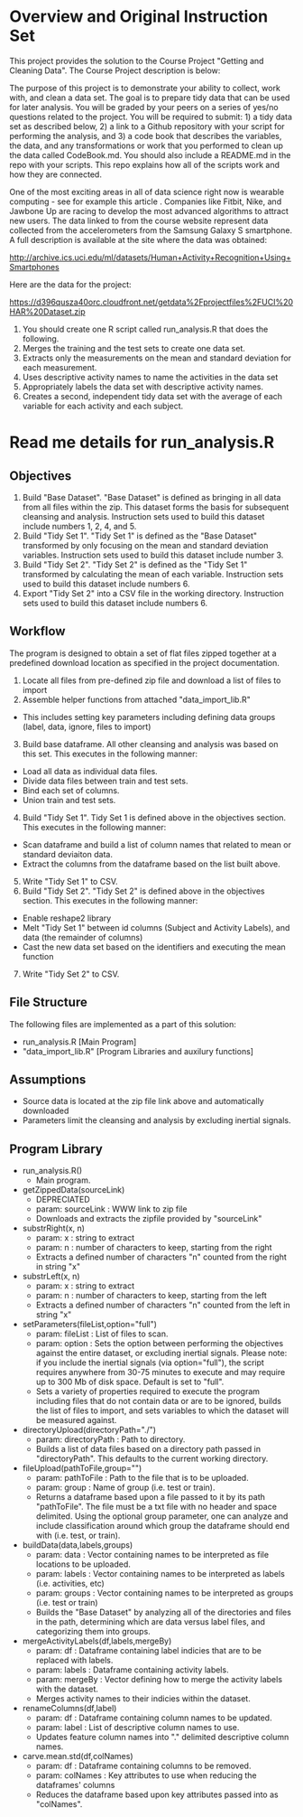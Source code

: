 Overview and Original Instruction Set
========================================================

This project provides the solution to the Course Project "Getting and Cleaning Data". The Course Project description is below:

The purpose of this project is to demonstrate your ability to collect, work with, and clean a data set. The goal is to prepare tidy data that can be used for later analysis. You will be graded by your peers on a series of yes/no questions related to the project. You will be required to submit: 1) a tidy data set as described below, 2) a link to a Github repository with your script for performing the analysis, and 3) a code book that describes the variables, the data, and any transformations or work that you performed to clean up the data called CodeBook.md. You should also include a README.md in the repo with your scripts. This repo explains how all of the scripts work and how they are connected.  

One of the most exciting areas in all of data science right now is wearable computing - see for example this article . Companies like Fitbit, Nike, and Jawbone Up are racing to develop the most advanced algorithms to attract new users. The data linked to from the course website represent data collected from the accelerometers from the Samsung Galaxy S smartphone. A full description is available at the site where the data was obtained: 

http://archive.ics.uci.edu/ml/datasets/Human+Activity+Recognition+Using+Smartphones 

Here are the data for the project: 

https://d396qusza40orc.cloudfront.net/getdata%2Fprojectfiles%2FUCI%20HAR%20Dataset.zip 

1. You should create one R script called run_analysis.R that does the following. 
2. Merges the training and the test sets to create one data set.
3. Extracts only the measurements on the mean and standard deviation for each measurement. 
4. Uses descriptive activity names to name the activities in the data set
5. Appropriately labels the data set with descriptive activity names. 
6. Creates a second, independent tidy data set with the average of each variable for each activity and each subject. 


Read me details for run_analysis.R
================================

Objectives
--------------------------------
1. Build "Base Dataset". "Base Dataset" is defined as bringing in all data from all files within the zip. This dataset forms the basis for subsequent cleansing and analysis. Instruction sets used to build this dataset include numbers 1, 2, 4, and 5.
2. Build "Tidy Set 1". "Tidy Set 1" is defined as the "Base Dataset" transformed by only focusing on the mean and standard deviation variables. Instruction sets used to build this dataset include number 3.
3. Build "Tidy Set 2". "Tidy Set 2" is defined as the "Tidy Set 1" transformed by calculating the mean of each variable. Instruction sets used to build this dataset include numbers 6.
4. Export "Tidy Set 2" into a CSV file in the working directory. Instruction sets used to build this dataset include numbers 6.

Workflow
--------------------------------
The program is designed to obtain a set of flat files zipped together at a predefined download location as specified in the project documentation.

1. Locate all files from pre-defined zip file and download a list of files to import
2. Assemble helper functions from attached "data_import_lib.R"
  * This includes setting key parameters including defining data groups (label, data, ignore, files to import)
3. Build base dataframe. All other cleansing and analysis was based on this set. This executes in the following manner:
  * Load all data as individual data files.
  * Divide data files between train and test sets.
  * Bind each set of columns.
  * Union train and test sets.
4. Build "Tidy Set 1". Tidy Set 1 is defined above in the objectives section. This executes in the following manner:
  * Scan dataframe and build a list of column names that related to mean or standard deviaiton data.
  * Extract the columns from the dataframe based on the list built above.
5. Write "Tidy Set 1" to CSV.
6. Build "Tidy Set 2". "Tidy Set 2" is defined above in the objectives section. This executes in the following manner:
  * Enable reshape2 library
  * Melt "Tidy Set 1" between id columns (Subject and Activity Labels), and data (the remainder of columns)
  * Cast the new data set based on the identifiers and executing the mean function
7. Write "Tidy Set 2" to CSV.

File Structure
--------------------------------
The following files are implemented as a part of this solution:
* run_analysis.R [Main Program]
* "data_import_lib.R" [Program Libraries and auxilury functions]


Assumptions
--------------------------------
* Source data is located at the zip file link above and automatically downloaded
* Parameters limit the cleansing and analysis by excluding inertial signals.

Program Library
--------------------------------
* run_analysis.R()
  * Main program.
* getZippedData(sourceLink)
  * DEPRECIATED
  * param: sourceLink : WWW link to zip file
  * Downloads and extracts the zipfile provided by "sourceLink"
* substrRight(x, n)
  * param: x : string to extract
  * param: n : number of characters to keep, starting from the right
  * Extracts a defined number of characters "n" counted from the right in string "x"
* substrLeft(x, n)
  * param: x : string to extract
  * param: n : number of characters to keep, starting from the left
  * Extracts a defined number of characters "n" counted from the left in string "x"
* setParameters(fileList,option="full")
  * param: fileList : List of files to scan.
  * param: option : Sets the option between performing the objectives against the entire dataset, or excluding inertial signals. Please note: if you include the inertial signals (via option="full"), the script requires anywhere from 30-75 minutes to execute and may require up to 300 Mb of disk space. Default is set to "full".
  * Sets a variety of properties required to execute the program including files that do not contain data or are to be ignored, builds the list of files to import, and sets variables to which the dataset will be measured against.
* directoryUpload(directoryPath="./")
  * param: directoryPath : Path to directory.
  * Builds a list of data files based on a directory path passed in "directoryPath". This defaults to the current working directory.
* fileUpload(pathToFile,group="")
  * param: pathToFile : Path to the file that is to be uploaded.
  * param: group : Name of group (i.e. test or train).
  * Returns a dataframe based upon a file passed to it by its path "pathToFile". The file must be a txt file with no header and space delimited. Using the optional group parameter, one can analyze and include classification around which group the dataframe should end with (i.e. test, or train).
* buildData(data,labels,groups)
  * param: data : Vector containing names to be interpreted as file locations to be uploaded.
  * param: labels : Vector containing names to be interpreted as labels (i.e. activities, etc)
  * param: groups : Vector containing names to be interpreted as groups (i.e. test or train)
  * Builds the "Base Dataset" by analyzing all of the directories and files in the path, determining which are data versus label files, and categorizing them into groups.
* mergeActivityLabels(df,labels,mergeBy)
  * param: df : Dataframe containing label indicies that are to be replaced with labels.
  * param: labels : Dataframe containing activity labels.
  * param: mergeBy : Vector defining how to merge the activity labels with the dataset.
  * Merges activity names to their indicies within the dataset.
* renameColumns(df,label)
  * param: df : Dataframe containing column names to be updated.
  * param: label : List of descriptive column names to use.
  * Updates feature column names into "." delimited descriptive column names.
* carve.mean.std(df,colNames)
  * param: df : Dataframe containing columns to be removed.
  * param: colNames : Key attributes to use when reducing the dataframes' columns
  * Reduces the dataframe based upon key attributes passed into as "colNames".